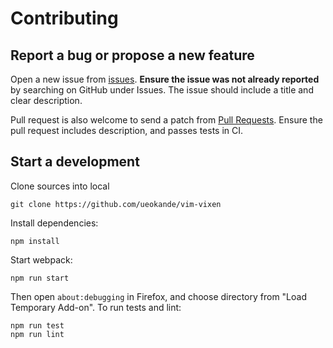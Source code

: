 # Contributing

## Report a bug or propose a new feature

Open a new issue from [issues](https://github.com/ueokande/vim-vixen/issues).
**Ensure the issue was not already reported** by searching on GitHub under Issues.
The issue should include a title and clear description.

Pull request is also welcome to send a patch from [Pull Requests](https://github.com/ueokande/vim-vixen/pulls).
Ensure the pull request includes description, and passes tests in CI.

## Start a development

Clone sources into local

    git clone https://github.com/ueokande/vim-vixen

Install dependencies:

    npm install

Start webpack:

    npm run start

Then open `about:debugging` in Firefox, and choose directory from "Load Temporary Add-on".
To run tests and lint:

    npm run test
    npm run lint
